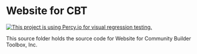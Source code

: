 # Website for CBT
[![This project is using Percy.io for visual regression testing.](https://percy.io/static/images/percy-badge.svg)](https://percy.io/4e402f2f/cbt-web)

This source folder holds the source code for Website for Community Builder Toolbox, Inc.

